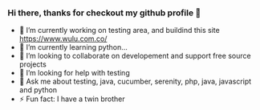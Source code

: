 ### Hi there, thanks for checkout my github profile 👋

- 🔭 I’m currently working on testing area, and buildind this site https://www.wulu.com.co/
- 🌱 I’m currently learning python...
- 👯 I’m looking to collaborate on developement and support free source projects
- 🤔 I’m looking for help with testing
- 💬 Ask me about testing, java, cucumber, serenity, php, java, javascript and python
- ⚡ Fun fact: I have a twin brother
